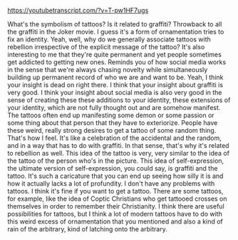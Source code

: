 https://youtubetranscript.com/?v=T-pw1HF7ugs

 What's the symbolism of tattoos? Is it related to graffiti? Throwback to all the graffiti in the Joker movie. I guess it's a form of ornamentation tries to fix an identity. Yeah, well, why do we generally associate tattoos with rebellion irrespective of the explicit message of the tattoo? It's also interesting to me that they're quite permanent and yet people sometimes get addicted to getting new ones. Reminds you of how social media works in the sense that we're always chasing novelty while simultaneously building up permanent record of who we are and want to be. Yeah, I think your insight is dead on right there. I think that your insight about graffiti is very good. I think your insight about social media is also very good in the sense of creating these these additions to your identity, these extensions of your identity, which are not fully thought out and are somehow manifest. The tattoos often end up manifesting some demon or some passion or some thing about that person that they have to exteriorize. People have these weird, really strong desires to get a tattoo of some random thing. That's how I feel. It's like a celebration of the accidental and the random, and in a way that has to do with graffiti. In that sense, that's why it's related to rebellion as well. This idea of the tattoo is very, very similar to the idea of the tattoo of the person who's in the picture. This idea of self-expression, the ultimate version of self-expression, you could say, is graffiti and the tattoo. It's such a caricature that you can end up seeing how silly it is and how it actually lacks a lot of profundity. I don't have any problems with tattoos. I think it's fine if you want to get a tattoo. There are some tattoos, for example, like the idea of Coptic Christians who get tattooed crosses on themselves in order to remember their Christianity. I think there are useful possibilities for tattoos, but I think a lot of modern tattoos have to do with this weird excess of ornamentation that you mentioned and also a kind of rain of the arbitrary, kind of latching onto the arbitrary.